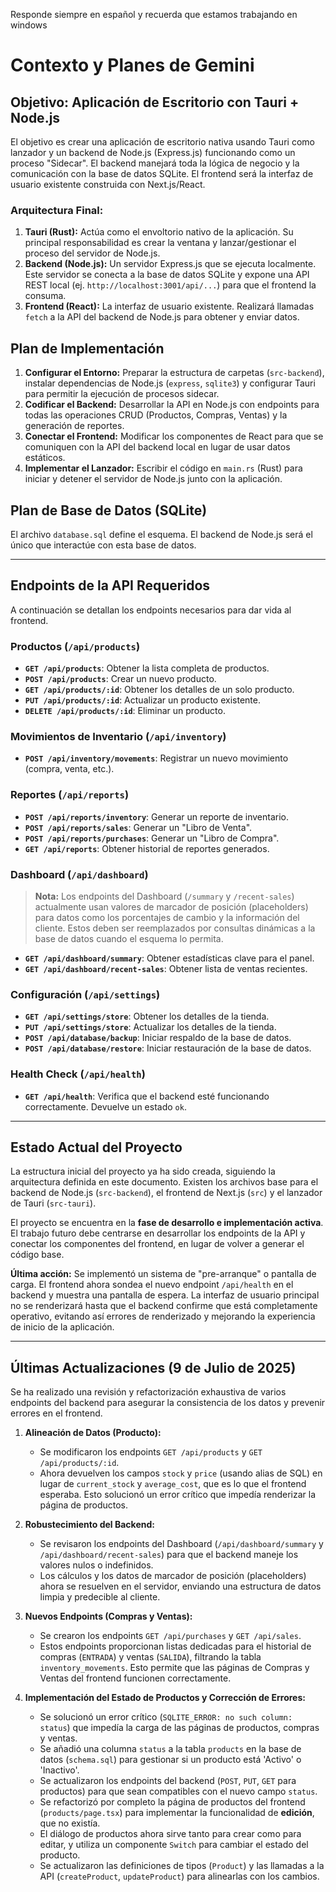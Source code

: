 Responde siempre en español y recuerda que estamos trabajando en windows
# Contexto y Planes de Gemini

## Objetivo: Aplicación de Escritorio con Tauri + Node.js

El objetivo es crear una aplicación de escritorio nativa usando Tauri como lanzador y un backend de Node.js (Express.js) funcionando como un proceso "Sidecar". El backend manejará toda la lógica de negocio y la comunicación con la base de datos SQLite. El frontend será la interfaz de usuario existente construida con Next.js/React.

### Arquitectura Final:

1.  **Tauri (Rust):** Actúa como el envoltorio nativo de la aplicación. Su principal responsabilidad es crear la ventana y lanzar/gestionar el proceso del servidor de Node.js.
2.  **Backend (Node.js):** Un servidor Express.js que se ejecuta localmente. Este servidor se conecta a la base de datos SQLite y expone una API REST local (ej. `http://localhost:3001/api/...`) para que el frontend la consuma.
3.  **Frontend (React):** La interfaz de usuario existente. Realizará llamadas `fetch` a la API del backend de Node.js para obtener y enviar datos.

## Plan de Implementación

1.  **Configurar el Entorno:** Preparar la estructura de carpetas (`src-backend`), instalar dependencias de Node.js (`express`, `sqlite3`) y configurar Tauri para permitir la ejecución de procesos sidecar.
2.  **Codificar el Backend:** Desarrollar la API en Node.js con endpoints para todas las operaciones CRUD (Productos, Compras, Ventas) y la generación de reportes.
3.  **Conectar el Frontend:** Modificar los componentes de React para que se comuniquen con la API del backend local en lugar de usar datos estáticos.
4.  **Implementar el Lanzador:** Escribir el código en `main.rs` (Rust) para iniciar y detener el servidor de Node.js junto con la aplicación.

## Plan de Base de Datos (SQLite)

El archivo `database.sql` define el esquema. El backend de Node.js será el único que interactúe con esta base de datos.

---

## Endpoints de la API Requeridos

A continuación se detallan los endpoints necesarios para dar vida al frontend.

### Productos (`/api/products`)

*   **`GET /api/products`**: Obtener la lista completa de productos.
*   **`POST /api/products`**: Crear un nuevo producto.
*   **`GET /api/products/:id`**: Obtener los detalles de un solo producto.
*   **`PUT /api/products/:id`**: Actualizar un producto existente.
*   **`DELETE /api/products/:id`**: Eliminar un producto.

### Movimientos de Inventario (`/api/inventory`)

*   **`POST /api/inventory/movements`**: Registrar un nuevo movimiento (compra, venta, etc.).

### Reportes (`/api/reports`)

*   **`POST /api/reports/inventory`**: Generar un reporte de inventario.
*   **`POST /api/reports/sales`**: Generar un "Libro de Venta".
*   **`POST /api/reports/purchases`**: Generar un "Libro de Compra".
*   **`GET /api/reports`**: Obtener historial de reportes generados.

### Dashboard (`/api/dashboard`)

> **Nota:** Los endpoints del Dashboard (`/summary` y `/recent-sales`) actualmente usan valores de marcador de posición (placeholders) para datos como los porcentajes de cambio y la información del cliente. Estos deben ser reemplazados por consultas dinámicas a la base de datos cuando el esquema lo permita.

*   **`GET /api/dashboard/summary`**: Obtener estadísticas clave para el panel.
*   **`GET /api/dashboard/recent-sales`**: Obtener lista de ventas recientes.

### Configuración (`/api/settings`)

*   **`GET /api/settings/store`**: Obtener los detalles de la tienda.
*   **`PUT /api/settings/store`**: Actualizar los detalles de la tienda.
*   **`POST /api/database/backup`**: Iniciar respaldo de la base de datos.
*   **`POST /api/database/restore`**: Iniciar restauración de la base de datos.

### Health Check (`/api/health`)

*   **`GET /api/health`**: Verifica que el backend esté funcionando correctamente. Devuelve un estado `ok`.

---

## Estado Actual del Proyecto

La estructura inicial del proyecto ya ha sido creada, siguiendo la arquitectura definida en este documento. Existen los archivos base para el backend de Node.js (`src-backend`), el frontend de Next.js (`src`) y el lanzador de Tauri (`src-tauri`).

El proyecto se encuentra en la **fase de desarrollo e implementación activa**. El trabajo futuro debe centrarse en desarrollar los endpoints de la API y conectar los componentes del frontend, en lugar de volver a generar el código base.

**Última acción:** Se implementó un sistema de "pre-arranque" o pantalla de carga. El frontend ahora sondea el nuevo endpoint `/api/health` en el backend y muestra una pantalla de espera. La interfaz de usuario principal no se renderizará hasta que el backend confirme que está completamente operativo, evitando así errores de renderizado y mejorando la experiencia de inicio de la aplicación.

---

## Últimas Actualizaciones (9 de Julio de 2025)

Se ha realizado una revisión y refactorización exhaustiva de varios endpoints del backend para asegurar la consistencia de los datos y prevenir errores en el frontend.

1.  **Alineación de Datos (Producto):**
    *   Se modificaron los endpoints `GET /api/products` y `GET /api/products/:id`.
    *   Ahora devuelven los campos `stock` y `price` (usando alias de SQL) en lugar de `current_stock` y `average_cost`, que es lo que el frontend esperaba. Esto solucionó un error crítico que impedía renderizar la página de productos.

2.  **Robustecimiento del Backend:**
    *   Se revisaron los endpoints del Dashboard (`/api/dashboard/summary` y `/api/dashboard/recent-sales`) para que el backend maneje los valores nulos o indefinidos.
    *   Los cálculos y los datos de marcador de posición (placeholders) ahora se resuelven en el servidor, enviando una estructura de datos limpia y predecible al cliente.

3.  **Nuevos Endpoints (Compras y Ventas):**
    *   Se crearon los endpoints `GET /api/purchases` y `GET /api/sales`.
    *   Estos endpoints proporcionan listas dedicadas para el historial de compras (`ENTRADA`) y ventas (`SALIDA`), filtrando la tabla `inventory_movements`. Esto permite que las páginas de Compras y Ventas del frontend funcionen correctamente.

4.  **Implementación del Estado de Productos y Corrección de Errores:**
    *   Se solucionó un error crítico (`SQLITE_ERROR: no such column: status`) que impedía la carga de las páginas de productos, compras y ventas.
    *   Se añadió una columna `status` a la tabla `products` en la base de datos (`schema.sql`) para gestionar si un producto está 'Activo' o 'Inactivo'.
    *   Se actualizaron los endpoints del backend (`POST`, `PUT`, `GET` para productos) para que sean compatibles con el nuevo campo `status`.
    *   Se refactorizó por completo la página de productos del frontend (`products/page.tsx`) para implementar la funcionalidad de **edición**, que no existía.
    *   El diálogo de productos ahora sirve tanto para crear como para editar, y utiliza un componente `Switch` para cambiar el estado del producto.
    *   Se actualizaron las definiciones de tipos (`Product`) y las llamadas a la API (`createProduct`, `updateProduct`) para alinearlas con los cambios.


